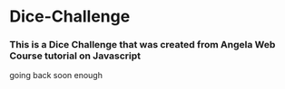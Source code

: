 # Dice-Challenge

### This is a Dice Challenge that was created from Angela Web Course tutorial on Javascript

going back soon enough
